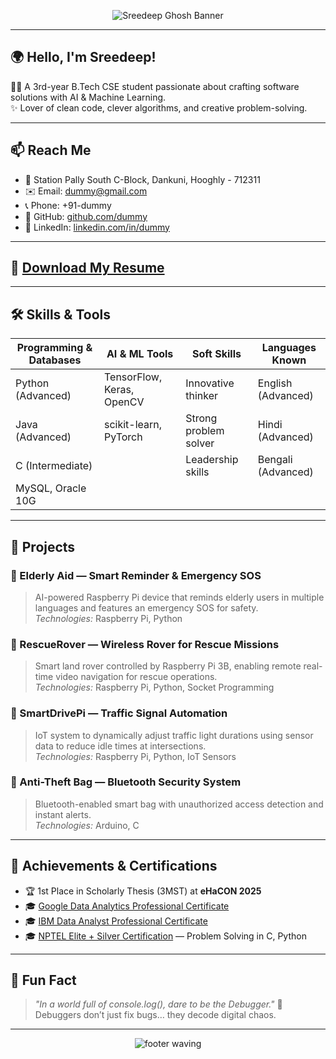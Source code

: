 <!-- Header Banner -->
<p align="center">
  <img src="https://capsule-render.vercel.app/api?type=waving&color=0:3a1c71,100:d76d77,100:ffaf7b&height=120&section=header&text=Sreedeep%20Ghosh&fontSize=50&fontColor=ffffff&fontAlignY=40&desc=AI%20&%20ML%20Enthusiast" alt="Sreedeep Ghosh Banner"/>
</p>

---

## 🌍 Hello, I'm Sreedeep!  

👨‍💻 A 3rd-year B.Tech CSE student passionate about crafting software solutions with AI & Machine Learning.  
✨ Lover of clean code, clever algorithms, and creative problem-solving.

---

## 📫 Reach Me

- 📍 Station Pally South C-Block, Dankuni, Hooghly - 712311  
- ✉️ Email: [dummy@gmail.com](mailto:dummy@gmail.com)  
- 📞 Phone: +91-dummy  
- 💼 GitHub: [github.com/dummy](https://github.com/dummy)  
- 🔗 LinkedIn: [linkedin.com/in/dummy](https://linkedin.com/in/dummy)  

---

## 📄 [Download My Resume](https://yourdomain.com/path-to-your-resume.pdf)  

---

## 🛠️ Skills & Tools  

| Programming & Databases  | AI & ML Tools                   | Soft Skills                | Languages Known      |
|-------------------------|--------------------------------|---------------------------|---------------------|
| Python (Advanced)       | TensorFlow, Keras, OpenCV       | Innovative thinker        | English (Advanced)   |
| Java (Advanced)         | scikit-learn, PyTorch           | Strong problem solver     | Hindi (Advanced)     |
| C (Intermediate)        |                                | Leadership skills         | Bengali (Advanced)   |
| MySQL, Oracle 10G       |                                |                           |                     |

---

## 🚀 Projects

### 🧓 Elderly Aid — Smart Reminder & Emergency SOS  
> AI-powered Raspberry Pi device that reminds elderly users in multiple languages and features an emergency SOS for safety.  
*Technologies:* Raspberry Pi, Python  

### 🤖 RescueRover — Wireless Rover for Rescue Missions  
> Smart land rover controlled by Raspberry Pi 3B, enabling remote real-time video navigation for rescue operations.  
*Technologies:* Raspberry Pi, Python, Socket Programming  

### 🚦 SmartDrivePi — Traffic Signal Automation  
> IoT system to dynamically adjust traffic light durations using sensor data to reduce idle times at intersections.  
*Technologies:* Raspberry Pi, Python, IoT Sensors  

### 🎒 Anti-Theft Bag — Bluetooth Security System  
> Bluetooth-enabled smart bag with unauthorized access detection and instant alerts.  
*Technologies:* Arduino, C  

---

## 🏅 Achievements & Certifications  

- 🏆 1st Place in Scholarly Thesis (3MST) at **eHaCON 2025**  
- 🎓 [Google Data Analytics Professional Certificate](https://coursera.org/verify/google-data-analytics)  
- 🎓 [IBM Data Analyst Professional Certificate](https://coursera.org/verify/ibm-data-analyst)  
- 🎓 [NPTEL Elite + Silver Certification](https://nptel.ac.in/certification) — Problem Solving in C, Python  

---

## 🎯 Fun Fact  

> *"In a world full of console.log(), dare to be the Debugger."* 🐞  
> Debuggers don’t just fix bugs… they decode digital chaos.  

---

<p align="center">
  <img src="https://capsule-render.vercel.app/api?type=waving&color=92FE9D&height=100&section=footer" alt="footer waving"/>
</p>
